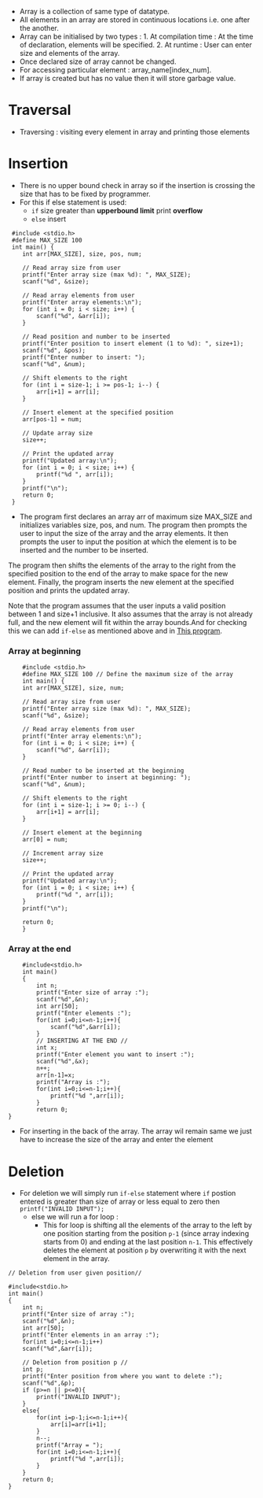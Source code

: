 - Array is a collection of same type of datatype.
- All elements in an array are stored in continuous locations i.e. one after the another.
- Array can be initialised by two types : 
                                        1. At compilation time : At the time of declaration, elements will be specified.
                                        2. At runtime : User can enter size and elements of the array.
- Once declared size of array cannot be changed.
- For accessing particular element : array_name[index_num].
- If array is created but has no value then it will store garbage value.

# Traversal
- Traversing : visiting every element in array and printing those elements

# Insertion
- There is no upper bound check in array so if the insertion is crossing the size that has to be fixed by programmer.
- For this if else statement is used:
     - `if` size greater than **upperbound limit** print **overflow**
     - `else` insert 

``` 
 #include <stdio.h>
 #define MAX_SIZE 100
 int main() {
    int arr[MAX_SIZE], size, pos, num;

    // Read array size from user
    printf("Enter array size (max %d): ", MAX_SIZE);
    scanf("%d", &size);

    // Read array elements from user
    printf("Enter array elements:\n");
    for (int i = 0; i < size; i++) {
        scanf("%d", &arr[i]);
    }

    // Read position and number to be inserted
    printf("Enter position to insert element (1 to %d): ", size+1);
    scanf("%d", &pos);
    printf("Enter number to insert: ");
    scanf("%d", &num);

    // Shift elements to the right
    for (int i = size-1; i >= pos-1; i--) {
        arr[i+1] = arr[i];
    }

    // Insert element at the specified position
    arr[pos-1] = num;

    // Update array size
    size++;

    // Print the updated array
    printf("Updated array:\n");
    for (int i = 0; i < size; i++) {
        printf("%d ", arr[i]);
    }
    printf("\n");
    return 0;
 } 
 ```

- The program first declares an array arr of maximum size MAX_SIZE and initializes variables size, pos, and num. The program then prompts the user to input the size of the array and the array elements. It then prompts the user to input the position at which the element is to be inserted and the number to be inserted.

The program then shifts the elements of the array to the right from the specified position to the end of the array to make space for the new element. Finally, the program inserts the new element at the specified position and prints the updated array.

Note that the program assumes that the user inputs a valid position between 1 and size+1 inclusive. It also assumes that the array is not already full, and the new element will fit within the array bounds.And for checking this we can add `if-else` as mentioned above and in [This program](https://github.com/green-veggies/DS/blob/master/1_Array/2_insertion.c).

### Array at beginning ###

```
    #include <stdio.h>
    #define MAX_SIZE 100 // Define the maximum size of the array
    int main() {
    int arr[MAX_SIZE], size, num;

    // Read array size from user
    printf("Enter array size (max %d): ", MAX_SIZE);
    scanf("%d", &size);

    // Read array elements from user
    printf("Enter array elements:\n");
    for (int i = 0; i < size; i++) {
        scanf("%d", &arr[i]);
    }

    // Read number to be inserted at the beginning
    printf("Enter number to insert at beginning: ");
    scanf("%d", &num);

    // Shift elements to the right
    for (int i = size-1; i >= 0; i--) {
        arr[i+1] = arr[i];
    }

    // Insert element at the beginning
    arr[0] = num;

    // Increment array size
    size++;

    // Print the updated array
    printf("Updated array:\n");
    for (int i = 0; i < size; i++) {
        printf("%d ", arr[i]);
    }
    printf("\n");

    return 0;
    }
```

### Array at the end ###

```
    #include<stdio.h>
    int main()
    {
        int n;
        printf("Enter size of array :");
        scanf("%d",&n);
        int arr[50];
        printf("Enter elements :");
        for(int i=0;i<=n-1;i++){
            scanf("%d",&arr[i]);
        }
        // INSERTING AT THE END //
        int x;
        printf("Enter element you want to insert :");
        scanf("%d",&x);
        n++;
        arr[n-1]=x;
        printf("Array is :");
        for(int i=0;i<=n-1;i++){
            printf("%d ",arr[i]);
        }
        return 0;
}
```
- For inserting in the back of the array. The array wil remain same we just have to increase the size of the array and enter the element

# Deletion #

- For deletion we will simply run `if-else` statement where `if` postion entered is greater than size of array or less equal to zero then `printf("INVALID INPUT");`
     - else we will run a for loop :
         - This for loop is shifting all the elements of the array to the left by one position starting
        from the position `p-1` (since array indexing starts from 0) and ending at the last position
        `n-1`. This effectively deletes the element at position `p` by overwriting it with the next
        element in the array.

```
// Deletion from user given position//

#include<stdio.h>
int main()
{
    int n;
    printf("Enter size of array :");
    scanf("%d",&n);
    int arr[50];
    printf("Enter elements in an array :");
    for(int i=0;i<=n-1;i++)
    scanf("%d",&arr[i]);

    // Deletion from position p //
    int p;
    printf("Enter position from where you want to delete :");
    scanf("%d",&p);
    if (p>=n || p<=0){
        printf("INVALID INPUT");
    }
    else{
        for(int i=p-1;i<=n-1;i++){
            arr[i]=arr[i+1];
        }
        n--;
        printf("Array = ");
        for(int i=0;i<=n-1;i++){
            printf("%d ",arr[i]);
        }
    }
    return 0;
}
```
